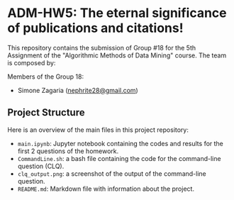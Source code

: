 # ADM-HW5: The eternal significance of publications and citations!

This repository contains the submission of Group #18 for the 5th Assignment of the "Algorithmic Methods of Data Mining" course. The team is composed by:

Members of the Group 18:   
- Simone Zagaria (nephrite28@gmail.com)

## Project Structure

Here is an overview of the main files in this project repository:

- `main.ipynb`: Jupyter notebook containing the codes and results for the first 2 questions of the homework.
- `CommandLine.sh`: a bash file containing the code for the command-line question (CLQ).
- `clq_output.png`: a screenshot of the output of the command-line question.
- `README.md`: Markdown file with information about the project.

